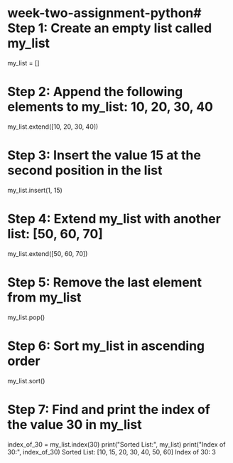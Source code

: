 # week-two-assignment-python# Step 1: Create an empty list called my_list
my_list = []

# Step 2: Append the following elements to my_list: 10, 20, 30, 40
my_list.extend([10, 20, 30, 40])

# Step 3: Insert the value 15 at the second position in the list
my_list.insert(1, 15)

# Step 4: Extend my_list with another list: [50, 60, 70]
my_list.extend([50, 60, 70])

# Step 5: Remove the last element from my_list
my_list.pop()

# Step 6: Sort my_list in ascending order
my_list.sort()

# Step 7: Find and print the index of the value 30 in my_list
index_of_30 = my_list.index(30)
print("Sorted List:", my_list)
print("Index of 30:", index_of_30)
Sorted List: [10, 15, 20, 30, 40, 50, 60]
Index of 30: 3


